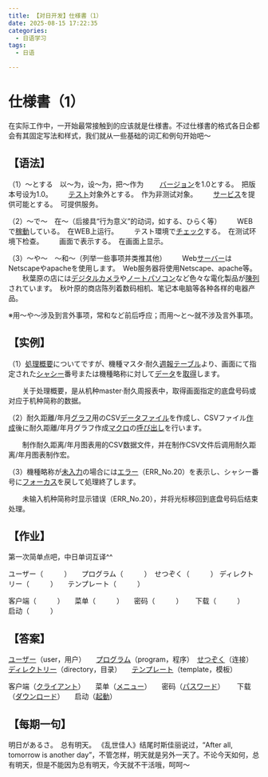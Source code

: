 ```yaml
---
title: 【对日开发】仕様書（1）
date: 2025-08-15 17:22:35
categories:
  - 日语学习
tags:
  - 日语

---
```


# 仕様書（1）

在实际工作中，一开始最常接触到的应该就是仕様書。不过仕様書的格式各日企都会有其固定写法和样式，我们就从一些基础的词汇和例句开始吧～

## **【语法】**

（1）～とする　以～为，设～为，把～作为
　　[バージョン](http://dict.hjenglish.com/jp/w/バージョン)を1.0とする。　把版本号设为1.0。
　　[テスト](http://dict.hjenglish.com/jp/w/テスト)対象外とする。　作为非测试对象。
　　[サービス](http://dict.hjenglish.com/jp/w/サービス)を提供可能とする。　可提供服务。

（2）～で～　在～（后接具“行为意义”的动词，如する、ひらく等）
　　WEBで[稼動](http://dict.hjenglish.com/jp/w/稼動)している。　在WEB上运行。
　　テスト環境で[チェック](http://dict.hjenglish.com/jp/w/チェック)する。　在测试环境下检查。
　　画面で表示する。　在画面上显示。

（3）～や～　～和～（列举一些事项并类推其他）
　　Web[サーバー](http://dict.hjenglish.com/jp/w/サーバー)はNetscapeやapacheを使用します。　Web服务器将使用Netscape、apache等。
　　秋葉原の店には[デジタルカメラ](http://dict.hjenglish.com/jp/w/デジタルカメラ)や[ノートパソコン](http://dict.hjenglish.com/jp/w/ノートパソコン)など色々な電化製品が[陳列](http://dict.hjenglish.com/jp/w/陳列)されています。　秋叶原的商店陈列着数码相机、笔记本电脑等各种各样的电器产品。

※用～や～涉及到言外事项，常和など前后呼应；而用～と～就不涉及言外事项。

## **【实例】**

（1）[処理](http://dict.hjenglish.com/jp/w/処理)[概要](http://dict.hjenglish.com/jp/w/概要)についてですが、機種マスタ·耐久[週報](http://dict.hjenglish.com/jp/w/週報)[テーブル](http://dict.hjenglish.com/jp/w/テーブル)より、画面にて指定された[シャシー](http://dict.hjenglish.com/jp/w/シャシー)番号または機種略称に対して[データ](http://dict.hjenglish.com/jp/w/データ)を[取得](http://dict.hjenglish.com/jp/w/取得)します。

　　关于处理概要，是从机种master·耐久周报表中，取得画面指定的底盘号码或对应于机种简称的数据。

（2）耐久距離/年月[グラフ](http://dict.hjenglish.com/jp/w/グラフ)用のCSV[データファイル](http://dict.hjenglish.com/jp/w/データファイル)を作成し、CSVファイル[作成](http://dict.hjenglish.com/jp/w/作成)後に耐久距離/年月グラフ作成[マクロ](http://dict.hjenglish.com/jp/w/マクロ)の[呼び出し](http://dict.hjenglish.com/jp/w/呼び出し)を行います。

　　制作耐久距离/年月图表用的CSV数据文件，并在制作CSV文件后调用耐久距离/年月图表制作宏。

（3）機種略称が[未入力](http://dict.hjenglish.com/jp/w/未入力)の場合には[エラー](http://dict.hjenglish.com/jp/w/エラー)（ERR_No.20）を表示し、シャシー番号に[フォーカス](http://dict.hjenglish.com/jp/w/フォーカス)を戻して処理終了します。

　　未输入机种简称时显示错误（ERR_No.20），并将光标移回到底盘号码后结束处理。

## **【作业】**

第一次简单点吧，中日单词互译^^

ユーザー（　　　）　　プログラム（　　　）　せつぞく（　　　）
ディレクトリー（　　　）　　テンプレート（　　　）

客户端（　　　）　　菜单（　　　）　　密码（　　　）　　
下载（　　　）　　启动（　　　）　　

## 【答案】

[ユーザー](http://dict.hjenglish.com/jp/w/ユーザー)（user，用户）　　[プログラム](http://dict.hjenglish.com/jp/w/プログラム)（program，程序）　[せつぞく](http://dict.hjenglish.com/jp/w/せつぞく)（连接）
[ディレクトリー](http://dict.hjenglish.com/jp/w/ディレクトリー)（directory，目录）　　[テンプレート](http://dict.hjenglish.com/jp/w/テンプレート)（template，模板）

客户端（[クライアント](http://dict.hjenglish.com/jp/w/クライアント)）　　菜单（[メニュー](http://dict.hjenglish.com/jp/w/メニュー)）　　密码（[パスワード](http://dict.hjenglish.com/jp/w/パスワード)）　　
下载（[ダウンロード](http://dict.hjenglish.com/jp/w/ダウンロード)）　　启动（[起動](http://dict.hjenglish.com/jp/w/起動)）

## **【每期一句】**

  明日があるさ。　总有明天。  《乱世佳人》结尾时斯佳丽说过，“After all, tomorrow is another day”，不管怎样，明天就是另外一天了。不论今天如何，总有明天，但是不能因为总有明天，今天就不干活哦，呵呵～
